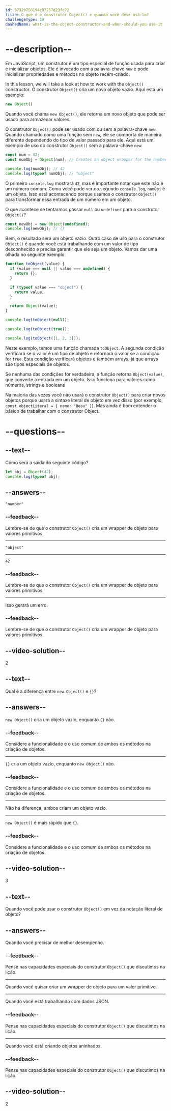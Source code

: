 ```yaml
---
id: 6732b758194c97257d23fc72
title: O que é o construtor Object() e quando você deve usá-lo?
challengeType: 19
dashedName: what-is-the-object-constructor-and-when-should-you-use-it
---
```


# --description--

Em JavaScript, um construtor é um tipo especial de função usada para criar e inicializar objetos. Ele é invocado com a palavra-chave `new` e pode inicializar propriedades e métodos no objeto recém-criado.

In this lesson, we will take a look at how to work with the `Object()` constructor. O construtor `Object()` cria um novo objeto vazio. Aqui está um exemplo:

```js
new Object()
```

Quando você chama `new Object()`, ele retorna um novo objeto que pode ser usado para armazenar valores.

O construtor `Object()` pode ser usado com ou sem a palavra-chave `new`. Quando chamado como uma função sem `new`, ele se comporta de maneira diferente dependendo do tipo de valor passado para ele. Aqui está um exemplo de uso do construtor `Object()` sem a palavra-chave `new`:

```js
const num = 42;
const numObj = Object(num); // Creates an object wrapper for the number

console.log(numObj); // 42
console.log(typeof numObj); // "object"
```

O primeiro `console.log` mostrará `42`, mas é importante notar que este não é um número comum. Como você pode ver no segundo `console.log`, `numObj` é um objeto. Isso está acontecendo porque usamos o construtor `Object()` para transformar essa entrada de um número em um objeto. 

O que acontece se tentarmos passar `null` ou `undefined` para o construtor `Object()`?

```js
const newObj = new Object(undefined);
console.log(newObj); // {}
```

Bem, o resultado será um objeto vazio. Outro caso de uso para o construtor `Object()` é quando você está trabalhando com um valor de tipo desconhecido e precisa garantir que ele seja um objeto. Vamos dar uma olhada no seguinte exemplo:

```js
function toObject(value) {
  if (value === null || value === undefined) {
    return {};
  }

  if (typeof value === "object") {
    return value;
  }

  return Object(value);
}

console.log(toObject(null));

console.log(toObject(true));

console.log(toObject([1, 2, 3]));
```

Neste exemplo, temos uma função chamada `toObject`. A segunda condição verificará se o valor é um tipo de objeto e retornará o valor se a condição for `true`. Esta condição verificará objetos e também arrays, já que arrays são tipos especiais de objetos.

Se nenhuma das condições for verdadeira, a função retorna `Object(value)`, que converte a entrada em um objeto. Isso funciona para valores como números, strings e booleans

Na maioria das vezes você não usará o construtor `Object()` para criar novos objetos porque usará a sintaxe literal de objeto em vez disso (por exemplo, `const objectLiteral = { name: "Beau" }`). Mas ainda é bom entender o básico de trabalhar com o construtor Object.

# --questions--

## --text--

Como será a saída do seguinte código?

```js
let obj = Object(42);
console.log(typeof obj);
```

## --answers--

`"number"`

### --feedback--

Lembre-se de que o construtor `Object()` cria um wrapper de objeto para valores primitivos.

---

`"object"`

---

`42`

### --feedback--

Lembre-se de que o construtor `Object()` cria um wrapper de objeto para valores primitivos.

---

Isso gerará um erro.

### --feedback--

Lembre-se de que o construtor `Object()` cria um wrapper de objeto para valores primitivos.

## --video-solution--

2

## --text--

Qual é a diferença entre `new Object()` e `{}`?

## --answers--

`new Object()` cria um objeto vazio, enquanto `{}` não.

### --feedback--

Considere a funcionalidade e o uso comum de ambos os métodos na criação de objetos.

---

`{}` cria um objeto vazio, enquanto `new Object()` não.

### --feedback--

Considere a funcionalidade e o uso comum de ambos os métodos na criação de objetos.

---

Não há diferença, ambos criam um objeto vazio.

---

`new Object()` é mais rápido que `{}`.

### --feedback--

Considere a funcionalidade e o uso comum de ambos os métodos na criação de objetos.

## --video-solution--

3

## --text--

Quando você pode usar o construtor `Object()` em vez da notação literal de objeto?

## --answers--

Quando você precisar de melhor desempenho.

### --feedback--

Pense nas capacidades especiais do construtor `Object()` que discutimos na lição.

---

Quando você quiser criar um wrapper de objeto para um valor primitivo.

---

Quando você está trabalhando com dados JSON.

### --feedback--

Pense nas capacidades especiais do construtor `Object()` que discutimos na lição.

---

Quando você está criando objetos aninhados.

### --feedback--

Pense nas capacidades especiais do construtor `Object()` que discutimos na lição.

## --video-solution--

2
